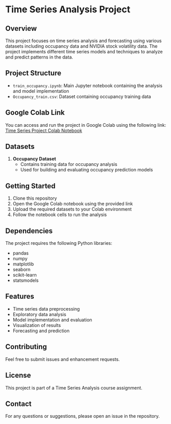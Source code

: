 # Time Series Analysis Project

## Overview
This project focuses on time series analysis and forecasting using various datasets including occupancy data and NVIDIA stock volatility data. The project implements different time series models and techniques to analyze and predict patterns in the data.

## Project Structure
- `train_occupancy.ipynb`: Main Jupyter notebook containing the analysis and model implementation
- `Occupancy_train.csv`: Dataset containing occupancy training data

## Google Colab Link
You can access and run the project in Google Colab using the following link:
[Time Series Project Colab Notebook](https://colab.research.google.com/drive/13NH2N_ki0IUs2eNuMLWUNc0s1GR38Sj_?usp=sharing)

## Datasets
1. **Occupancy Dataset**
   - Contains training data for occupancy analysis
   - Used for building and evaluating occupancy prediction models


## Getting Started
1. Clone this repository
2. Open the Google Colab notebook using the provided link
3. Upload the required datasets to your Colab environment
4. Follow the notebook cells to run the analysis

## Dependencies
The project requires the following Python libraries:
- pandas
- numpy
- matplotlib
- seaborn
- scikit-learn
- statsmodels

## Features
- Time series data preprocessing
- Exploratory data analysis
- Model implementation and evaluation
- Visualization of results
- Forecasting and prediction

## Contributing
Feel free to submit issues and enhancement requests.

## License
This project is part of a Time Series Analysis course assignment.

## Contact
For any questions or suggestions, please open an issue in the repository. 
